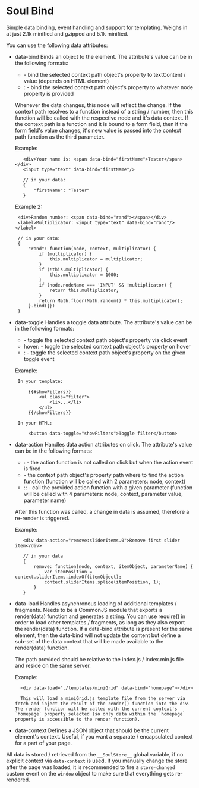 Soul Bind
=========

Simple data binding, event handling and support for templating. Weighs in at just 2.1k minified and gzipped and 5.1k minified.

You can use the following data attributes:

 * data-bind
     Binds an object to the element.
     The attribute's value can be in the following formats:
     - <context-path> - bind the selected context path object's property to textContent / value (depends on HTML element)
     - <node-property>:<context-path> - bind the selected context path object's property to whatever node property is provided
     
     Whenever the data changes, this node will reflect the change. If the context path resolves to a function instead of a string / number, then this function will be called with the respective node and it's data context. If the context path is a function and it is bound to a form field, then
     if the form field's value changes, it's new value is passed into the context path function as the third parameter.
     
     Example:
      
          <div>Your name is: <span data-bind="firstName">Tester</span></div>
          <input type="text" data-bind="firstName"/>
     
          // in your data:
          {
              "firstName": "Tester"
          }

     Example 2:

        <div>Random number: <span data-bind="rand"></span></div>
        <label>Multiplicator: <input type="text" data-bind="rand"/></label>

        // in your data:
        {
            "rand": function(node, context, multiplicator) {
                if (multiplicator) {
                    this.multiplicator = multiplicator;
                }
                if (!this.multiplicator) {
                    this.multiplicator = 1000;
                }
                if (node.nodeName === 'INPUT' && !multiplicator) {
                    return this.multiplicator;
                }
                return Math.floor(Math.random() * this.multiplicator);
            }.bind({})
        }

 * data-toggle
     Handles a toggle data attribute.
     The attribute's value can be in the following formats:
     - <context-path> - toggle the selected context path object's property via click event
     - hover:<context-path> - toggle the selected context path object's property on hover
     - <toggle-event>:<context-path> - toggle the selected context path object's property on the given toggle event

     Example:
    
        In your template:

            {{#showFilters}}
                <ul class="filter">
                    <li>...</li>
                </ul>
            {{/showFilters}}

        In your HTML:

            <button data-toggle="showFilters">Toggle filter</button>

 * data-action
     Handles data action attributes on click.
     The attribute's value can be in the following formats:
     - <action-event>:<action-function> - the action function is not called on click but when the action event is fired
     - <action-function> - the context path object's property path where to find the action function (function will be called with 2 parameters: node, context)
     - <action-event>:<action-function>:<parameter> - call the provided action function with a given parameter (function will be called with 4 parameters: node, context, parameter value, parameter name)
     
     After this function was called, a change in data is assumed, therefore a re-render is triggered.

     Example:
     
          <div data-action="remove:sliderItems.0">Remove first slider item</div>
     
          // in your data
          {
              remove: function(node, context, itemObject, parameterName) {
                  var itemPosition = context.sliderItems.indexOf(itemObject);
                  context.sliderItems.splice(itemPosition, 1);
              }
          }

 * data-load
     Handles asynchronous loading of additional templates / fragments. Needs to be a CommonJS module that exports a render(data) function and generates a string. You can use require() in order to load other templates / fragments, as long as they also export the render(data) function.
     If a data-bind attribute is present for the same element, then the data-bind will not update the content but define a sub-set of the data context that will be made available to the render(data) function.

     The path provided should be relative to the index.js / index.min.js file and reside on the same server.

     Example:

         <div data-load="./templates/miniGrid" data-bind="homepage"></div>

         This will load a miniGrid.js template file from the server via fetch and inject the result of the render() function into the div. The render function will be called with the current context's `homepage` property selected (so only data within the `homepage` property is accessible to the render function).
    
 * data-context
     Defines a JSON object that should be the current element's context. Useful, if you want a separate / encapsulated context for a part of your page.

All data is stored / retrieved from the `__SoulStore__` global variable, if no explicit context via `data-context` is used. If you manually change the store after the page was loaded, it is recommended to fire a `store-changed` custom event on the `window` object to make sure that everything gets re-rendered.